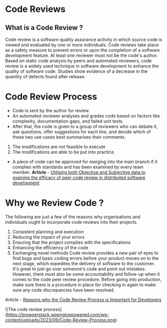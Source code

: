 
# Code Reviews 
## What is a Code Review ? 
Code review is a software quality assurance activity in which source code is viewed and evaluated by one or more individuals. Code reviews take place as a safety measure to prevent errors or upon the completion of a software development feature. At least one reviewer must not be the code's author. Based on static code analysis by peers and automated reviewers, code review is a widely used technique in software development to enhance the quality of software code. Studies show evidence of a decrease in the quantity of defects found after release.
# Code Review Process
- Code is sent by the author for review.
- An automated reviewer analyses and grades code based on factors like complexity, documentation gaps, and failed unit tests.
- After that, the code is given to a group of reviewers who can debate it, ask questions, offer suggestions for each line, and decide which of these two use cases best summarises their comments.

1. The modifications are not feasible to execute
2. The modifications are able to be put into practice.
- A piece of code can be approved for merging into the main branch if it complies with standards and has been examined by every team member.
**Article** - [Utilising both Objective and Subjective data to examine the efficacy of peer code review in distributed software development](https://jserd.springeropen.com/articles/10.1186/s40411-018-0058-0)
# Why we Review Code ? 
The following are just a few of the reasons why organisations and individuals ought to incorporate code reviews into their projects.

1. Consistent planning and execution
2. Reducing the impact of your errors
3. Ensuring that the project complies with the specifications
4. Enhancing the efficiency of the code
5. Exchanging novel methods
Code review provides a new pair of eyes to find bugs and basic coding errors before your product moves on to the next stage, which expedites the delivery of software to the customer. It's great to just go over someone's code and point out mistakes. However, there must also be some accountability and follow-up when it comes to the code peer review procedure. Before going into production, make sure there is a procedure in place for checking in again to make sure any code discrepancies have been resolved.

Article - [Reasons why the Code Review Process is Important for Developers](https://www.brightspot.com/cms-resources/technology-insights/5-reasons-why-the-code-review-process-is-critical-for-developers#:~:text=Code%20review%20helps%20give%20a,and%20identifying%20errors%20is%20great)  

![The code review process] (https://browserstack.wpenginepowered.com/wp-content/uploads/2023/09/Code-Review-Process.png) 

